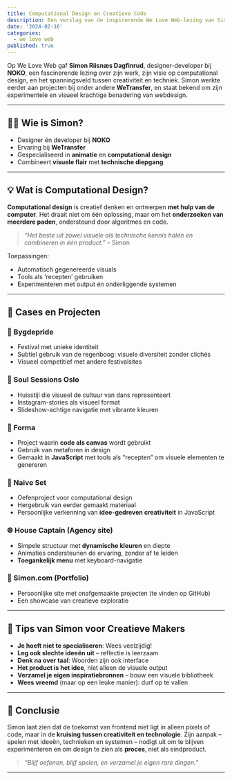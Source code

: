 ```yaml
---
title: Computational Design en Creatieve Code
description: Een verslag van de inspirerende We Love Web-lezing van Simon Riisnæs Dagfinrud over het raakvlak tussen design en development.
date: '2024-02-16'
categories:
  - we love web
published: true
---
```


Op We Love Web gaf **Simon Riisnæs Dagfinrud**, designer-developer bij **NOKO**, een fascinerende lezing over zijn werk, zijn visie op computational design, en het spanningsveld tussen creativiteit en techniek. Simon werkte eerder aan projecten bij onder andere **WeTransfer**, en staat bekend om zijn experimentele en visueel krachtige benadering van webdesign.

---

## 👨‍💻 Wie is Simon?

- Designer én developer bij **NOKO**
- Ervaring bij **WeTransfer**
- Gespecialiseerd in **animatie** en **computational design**
- Combineert **visuele flair** met **technische diepgang**

---

## 💡 Wat is Computational Design?

**Computational design** is creatief denken en ontwerpen **met hulp van de computer**. Het draait niet om één oplossing, maar om het **onderzoeken van meerdere paden**, ondersteund door algoritmes en code.

> _“Het beste uit zowel visuele als technische kennis halen en combineren in één product.”_ – Simon

Toepassingen:
- Automatisch gegenereerde visuals
- Tools als ‘recepten’ gebruiken
- Experimenteren met output én onderliggende systemen

---

## 📂 Cases en Projecten

### 🎉 Bygdepride
- Festival met unieke identiteit
- Subtiel gebruik van de regenboog: visuele diversiteit zonder clichés
- Visueel competitief met andere festivalsites

### 🕺 Soul Sessions Oslo
- Huisstijl die visueel de cultuur van dans representeert
- Instagram-stories als visueel format
- Slideshow-achtige navigatie met vibrante kleuren

### 🧪 Forma
- Project waarin **code als canvas** wordt gebruikt
- Gebruik van metaforen in design
- Gemaakt in **JavaScript** met tools als “recepten” om visuele elementen te genereren

### 🧠 Naive Set
- Oefenproject voor computational design
- Hergebruik van eerder gemaakt materiaal
- Persoonlijke verkenning van **idee-gedreven creativiteit** in JavaScript

### 🌐 House Captain (Agency site)
- Simpele structuur met **dynamische kleuren** en diepte
- Animaties ondersteunen de ervaring, zonder af te leiden
- **Toegankelijk menu** met keyboard-navigatie

### 💼 Simon.com (Portfolio)
- Persoonlijke site met onafgemaakte projecten (te vinden op GitHub)
- Een showcase van creatieve exploratie

---

## 🧠 Tips van Simon voor Creatieve Makers

- **Je hoeft niet te specialiseren**: Wees veelzijdig!
- **Leg ook slechte ideeën uit** – reflectie is leerzaam
- **Denk na over taal**: Woorden zijn ook interface
- **Het product is het idee**, niet alleen de visuele output
- **Verzamel je eigen inspiratiebronnen** – bouw een visuele bibliotheek
- **Wees vreemd** (maar op een leuke manier): durf op te vallen

---

## 🎯 Conclusie

Simon laat zien dat de toekomst van frontend niet ligt in alleen pixels of code, maar in de **kruising tussen creativiteit en technologie**. Zijn aanpak – spelen met ideeën, technieken en systemen – nodigt uit om te blijven experimenteren en om design te zien als **proces**, niet als eindproduct.

> _“Blijf oefenen, blijf spelen, en verzamel je eigen rare dingen.”_

---

